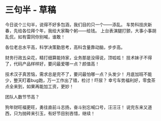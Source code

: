 # 三句半 - 草稿

今日说个三句半，说得不好多包涵，我们目的只一个——添乱。
车势科技庆新春，先给各位拜个年，我给大家鞠个躬——给钱。
上台表演腿打颤，大事小事胡乱侃，如有雷同你别喊，谁敢！

各位老总水平高，科学决策勤思考，高科含量靠动脑，步步高。

财务行政五朵花，精打细算能持家，业务那是没得说，顶呱呱！
技术妹子不得了，代码产品样样好，要问最爱哪一点？颜值高！

技术汉子真苦恼，需求总是完不了，要问最怕哪一点？头发少！
月底加班不能少，整天盯着bug跑，万一工作出了错，检讨！吓尿？
幸亏车势福利好，零食茶点全来到，如果再能加工资，更妙！

团队人数节节高？

狗年财旺福更旺，勇往直前斗志扬，奋斗别忘喊口号，汪汪汪！
说完东来又道西，只为抛砖来引玉，有好节目别吝惜，继续！
